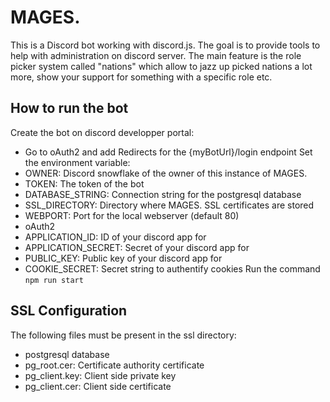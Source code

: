 # MAGES.
This is a Discord bot working with discord.js.
The goal is to provide tools to help with administration on discord server. The main feature is the role picker system called "nations" which allow to jazz up picked nations a lot more, show your support for something with a specific role etc.

## How to run the bot
Create the bot on discord developper portal:
* Go to oAuth2 and add Redirects for the {myBotUrl}/login endpoint 
Set the environment variable:
* OWNER: Discord snowflake of the owner of this instance of MAGES.
* TOKEN: The token of the bot
* DATABASE_STRING: Connection string for the postgresql database
* SSL_DIRECTORY: Directory where MAGES. SSL certificates are stored
* WEBPORT: Port for the local webserver (default 80)
* oAuth2
 * APPLICATION_ID: ID of your discord app for 
 * APPLICATION_SECRET: Secret of your discord app for 
 * PUBLIC_KEY: Public key of your discord app for
* COOKIE_SECRET: Secret string to authentify cookies
Run the command `npm run start`

## SSL Configuration
The following files must be present in the ssl directory:
* postgresql database
 * pg_root.cer: Certificate authority certificate
 * pg_client.key: Client side private key
 * pg_client.cer: Client side certificate